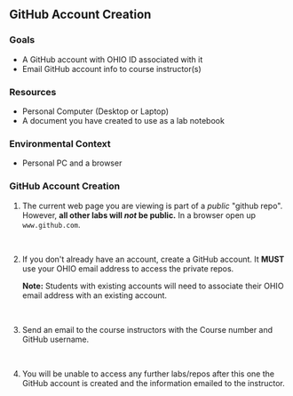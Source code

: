 ## GitHub Account Creation

### Goals
- A GitHub account with OHIO ID associated with it
- Email GitHub account info to course instructor(s)

### Resources

- Personal Computer (Desktop or Laptop)
- A document you have created to use as a lab notebook

### Environmental Context

- Personal PC and a browser

### GitHub Account Creation

1. The current web page you are viewing is part of a *public* "github repo". However, **all other labs will *not* be public.** In a browser open up ``www.github.com``.
<br>

2. If you don't already have an account, create a GitHub account. It **MUST** use your OHIO email address to access the private repos. 

    **Note:** Students with existing accounts will need to associate their OHIO email address with an existing account.
<br>

3. Send an email to the course instructors with the Course number and GitHub username. 
<br>

4. You will be unable to access any further labs/repos after this one the GitHub account is created and the information emailed to the instructor.